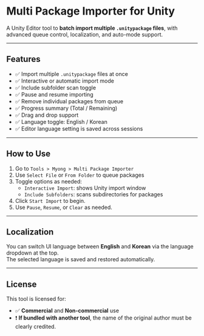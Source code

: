 # Multi Package Importer for Unity

A Unity Editor tool to **batch import multiple `.unitypackage` files**, with advanced queue control, localization, and auto-mode support.

---

## Features

- ✅ Import multiple `.unitypackage` files at once
- ✅ Interactive or automatic import mode
- ✅ Include subfolder scan toggle
- ✅ Pause and resume importing
- ✅ Remove individual packages from queue
- ✅ Progress summary (Total / Remaining)
- ✅ Drag and drop support
- ✅ Language toggle: English / Korean
- ✅ Editor language setting is saved across sessions

---

## How to Use

1. Go to `Tools > Myong > Multi Package Importer`
2. Use `Select File` or `From Folder` to queue packages
3. Toggle options as needed:
   - `Interactive Import`: shows Unity import window
   - `Include Subfolders`: scans subdirectories for packages
4. Click `Start Import` to begin.
5. Use `Pause`, `Resume`, or `Clear` as needed.

---

## Localization

You can switch UI language between **English** and **Korean** via the language dropdown at the top.  
The selected language is saved and restored automatically.

---

## License

This tool is licensed for:

- ✅ **Commercial** and **Non-commercial** use
- ❗ **If bundled with another tool**, the name of the original author must be clearly credited.

